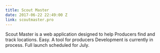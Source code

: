 ```yaml
---
title: Scout Master
date: 2017-06-22 22:49:00 Z
link: scoutmaster.pro
---
```


Scout Master is a web application designed to help Producers find and track locations. Easy. A tool for producers Development is currently in process. Full launch scheduled for July.